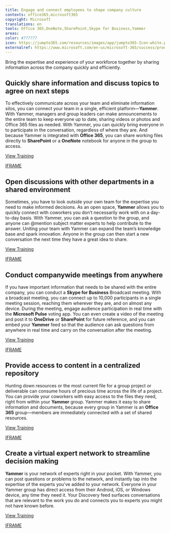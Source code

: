 ```yaml
---
title: Engage and connect employees to shape company culture
contexts: office365,microsoft365
copyright: Microsoft
translations: en
tools: Office 365,OneNote,SharePoint,Skype for Business,Yammer
areas: 
color: #777777
icon: https://jumpto365.com/resources/images/app/jumpto365-Icon-white.png
externalref: https://www.microsoft.com/en-us/microsoft-365/success/productivitylibrary/engage-and-connect-employees-to-shape-company-culture
---
```

Bring the expertise and experience of your workforce together by sharing information across the company quickly and efficiently.


## Quickly share information and discuss topics to agree on next steps

To effectively communicate across your team and eliminate information silos, you can connect your team in a single, efficient platform—**Yammer**. With Yammer, managers and group leaders can make announcements to the entire team to keep everyone up to date, sharing videos or photos and Office 365 files as needed. With Yammer, you can quickly bring everyone in to participate in the conversation, regardless of where they are. And because Yammer is integrated with **Office 365**, you can share working files directly to **SharePoint** or a **OneNote** notebook for anyone in the group to access.

[View Training](https://support.office.com/article/Yammer-and-Office-365-Groups-d8c239dc-a48b-47ab-b85e-6b4b8191a869)

[IFRAME](https://www.microsoft.com/en-us/videoplayer/embed/RE1TwWh)

## Open discussions with other departments in a shared environment

Sometimes, you have to look outside your own team for the expertise you need to make informed decisions. As an open space, **Yammer** allows you to quickly connect with coworkers you don’t necessarily work with on a day-to-day basis. With Yammer, you can ask a question to the group, and anyone can @mention subject matter experts to help contribute to the answer. Uniting your team with Yammer can expand the team’s knowledge base and spark innovation. Anyone in the group can then start a new conversation the next time they have a great idea to share.

[View Training](https://support.office.com/article/Communicate-in-groups-52db606b-2f29-4a9a-8cbb-b43bf2a27d2e)

[IFRAME](https://www.microsoft.com/en-us/videoplayer/embed/RE1UHxA)

## Conduct companywide meetings from anywhere

If you have important information that needs to be shared with the entire company, you can conduct a **Skype for Business** Broadcast meeting. With a broadcast meeting, you can connect up to 10,000 participants in a single meeting session, reaching them wherever they are, and on almost any device. During the meeting, engage audience participation in real time with the **Microsoft Pulse** voting app. You can even create a video of the meeting and post it to **OneDrive** or **SharePoint** for future reference, and you can embed your **Yammer** feed so that the audience can ask questions from anywhere in real time and carry on the conversation after the meeting.

[View Training](https://support.office.com/article/Add-Microsoft-Pulse-to-a-Skype-Meeting-Broadcast-db120d4e-49f4-4205-9d37-f2bf8c174da0)

[IFRAME](https://www.microsoft.com/en-us/videoplayer/embed/RE1UPmM)

## Provide access to content in a centralized repository

Hunting down resources or the most current file for a group project or deliverable can consume hours of precious time across the life of a project. You can provide your coworkers with easy access to the files they need, right from within your **Yammer** group. Yammer makes it easy to share information and documents, because every group in Yammer is an **Office 365** group—members are immediately connected with a set of shared resources.

[View Training](https://support.office.com/article/Video-Add-and-edit-files-4ca4f40e-f9ee-4554-aa6d-e00687977875)

[IFRAME](https://www.microsoft.com/en-us/videoplayer/embed/RE1TOUs)

## Create a virtual expert network to streamline decision making

**Yammer** is your network of experts right in your pocket. With Yammer, you can post questions or problems to the network, and instantly tap into the expertise of the experts you’ve added to your network. Everyone in your Yammer group has direct access from their Android, iOS, or Windows device, any time they need it. Your Discovery feed surfaces conversations that are relevant to the work you do and connects you to experts you might not have known before.

[View Training](https://support.office.com/article/Set-up-Yammer-to-stay-connected-with-your-network-on-your-mobile-phone-1bbd7c52-0207-4b50-a1b7-c0184c75a66a)

[IFRAME](https://www.microsoft.com/en-us/videoplayer/embed/RE1UMMB)

